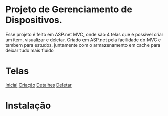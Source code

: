 # Projeto de Gerenciamento de Dispositivos.
Esse projeto é feito em ASP.net MVC, onde são 4 telas que é possivel criar um item, visualizar e deletar. Criado em ASP.net pela facilidade do MVC e tambem para estudos, juntamente com o armazenamento em cache para deixar tudo mais fluido

# Telas
[Inicial](/src/1.png)
[Criação](/src/2.png)
[Detalhes](/src/3.png)
[Deletar](/src/4.png)

# Instalação
